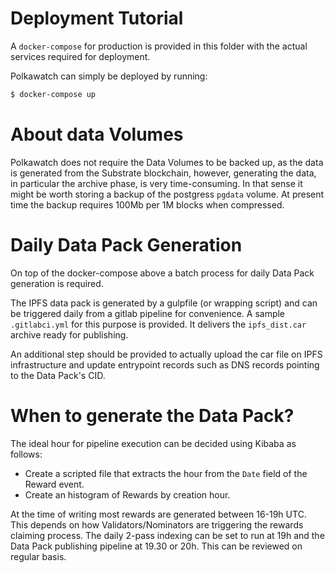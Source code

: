 # Deployment Tutorial

A ```docker-compose``` for production is provided in this folder with the actual services required for deployment.

Polkawatch can simply be deployed by running:

```bash
$ docker-compose up 
```

# About data Volumes

Polkawatch does not require the Data Volumes to be backed up, as the data is generated from the Substrate blockchain,
however, generating the data, in particular the archive phase, is very time-consuming. In that sense it might be worth
storing a backup of the postgress ``pgdata`` volume. At present time the backup requires 100Mb per 1M blocks when 
compressed.

# Daily Data Pack Generation

On top of the docker-compose above a batch process for daily Data Pack generation is required.

The IPFS data pack is generated by a gulpfile (or wrapping script) and can be triggered daily from a gitlab pipeline for 
convenience. A sample ```.gitlabci.yml``` for this purpose is provided. It delivers the ```ipfs_dist.car``` archive 
ready for publishing. 

An additional step should be provided to actually upload the car file on IPFS infrastructure and update entrypoint records
such as DNS records pointing to the Data Pack's CID.

# When to generate the Data Pack?

The ideal hour for pipeline execution can be decided using Kibaba as follows:

- Create a scripted file that extracts the hour from the ```Date``` field of the Reward event.
- Create an histogram of Rewards by creation hour.

At the time of writing most rewards are generated between 16-19h UTC. This depends on how Validators/Nominators are 
triggering the rewards claiming process. The daily 2-pass indexing can be set to
run at 19h and the Data Pack publishing pipeline at 19.30 or 20h. This can be reviewed on regular basis.
